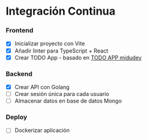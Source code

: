 # Integración Continua

### Frontend

- [x] Inicializar proyecto con Vite
- [x] Añadir linter para TypeScript + React
- [x] Crear TODO App - basado en [TODO APP midudev](https://github.com/midudev/aprendiendo-react/tree/master/projects/08-todo-app-typescript)

### Backend

- [x] Crear API con Golang
- [ ] Crear sesión única para cada usuario
- [ ] Almacenar datos en base de datos Mongo

### Deploy

- [ ] Dockerizar aplicación
